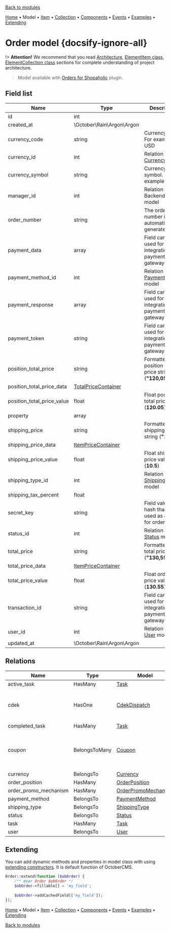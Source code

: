 [Back to modules](modules/home.md)

[Home](modules/order/home.md)
• Model
• [Item](modules/order/item/item.md)
• [Collection](modules/order/collection/collection.md)
• [Components](modules/order/component/component.md)
• [Events](modules/order/event/event.md)
• [Examples](modules/order/examples/examples.md)
• [Extending](modules/order/extending/extending.md)

# Order model {docsify-ignore-all}

!> **Attention!**  We recommend that you read [Architecture](home.md#architecture), [ElementItem class](item-class/item-class.md),
[ElementCollection class](collection-class/collection-class.md) sections for complete understanding of  project architecture.

> Model available with [Orders for Shopaholic](plugins/home#orders-for-shopaholic) plugin.

## Field list

|  Name | Type | Description |
|-------|------|--------|
|id|int|
|created_at|\October\Rain\Argon\Argon|
|currency_code|string|Currency code. For example: USD|
|currency_id|int|Relation with [Currency](modules/currency/model/model.md) model|
|currency_symbol|string|Currency symbol. For example: $|
|manager_id|int|Relation with BackendUser model|
|order_number|string|The order number is automatically generated|
|payment_data|array|Field can be used for integration with payment gateway|
|payment_method_id|int|Relation with [PaymentMethod](modules/payment-method/model/model.md) model|
|payment_response|array|Field can be used for integration with payment gateway|
|payment_token|string|Field can be used for integration with payment gateway|
|position_total_price|string|Formatted position total price string (**"120,05"**)|
|position_total_price_data|[TotalPriceContainer](modules/price-container/home.md#TotalPriceContainer)|
|position_total_price_value|float|Float position total price value (**120.05**)|
|property|array|
|shipping_price|string|Formatted shipping price string (**"10,50"**)|
|shipping_price_data|[ItemPriceContainer](modules/price-container/home.md#ItemPriceContainer)|
|shipping_price_value|float|Float shipping price value (**10.5**)|
|shipping_type_id|int|Relation with [ShippingType](modules/shipping-type/model/model.md) model|
|shipping_tax_percent|float|
|secret_key|string|Field value is hash that is used as a slug for order page|
|status_id|int|Relation with [Status](modules/status/model/model.md) model|
|total_price|string|Formatted order total price string (**"130,55"**)|
|total_price_data|[ItemPriceContainer](modules/price-container/home.md#ItemPriceContainer)|
|total_price_value|float|Float order total price value (**130.55**)|
|transaction_id|string|Field can be used for integration with payment gateway|
|user_id|int|Relation with [User](modules/user/model/model.md) model|
|updated_at|\October\Rain\Argon\Argon|

## Relations

|Name|Type|Model|Description|
|-----|-----|-----|-----|
|active_task|HasMany|[Task](modules/task/model/model.md)|
|cdek|HasOne|[CdekDispatch](modules/cdek-dispatch/model/model.md)|Available with [CDEK for Shopaholic](plugins/home.md#cdek-for-shopaholic) plugin|
|completed_task|HasMany|[Task](modules/task/model/model.md)|
|coupon|BelongsToMany|[Coupon](modules/coupon/model/model.md)|Available with [Coupons for Shopaholic](plugins/home.md#coupons-for-shopaholic) plugin|
|currency|BelongsTo|[Currency](modules/currency/model/model.md)|
|order_position|HasMany|[OrderPosition](modules/order-position/model/model.md)|
|order_promo_mechanism|HasMany|[OrderPromoMechanism](modules/order-promo-mechanism/model/model.md)|
|payment_method|BelongsTo|[PaymentMethod](modules/payment-method/model/model.md)|
|shipping_type|BelongsTo|[ShippingType](modules/shipping-type/model/model.md)|
|status|BelongsTo|[Status](modules/status/model/model.md)|
|task|HasMany|[Task](modules/task/model/model.md)|
|user|BelongsTo|[User](modules/user/model/model.md)|

## Extending

You can add dynamic methods and properties in model class with using [extending constructors](http://octobercms.com/docs/services/behaviors#constructor-extension).
It is default function of OctoberCMS.

```php
Order::extend(function ($obOrder) {
    /** @var Order $obOrder */
    $obOrder->fillable[] = 'my_field';
    
    $obOrder->addCachedField(['my_field']);
});
```

[Home](modules/order/home.md)
• Model
• [Item](modules/order/item/item.md)
• [Collection](modules/order/collection/collection.md)
• [Components](modules/order/component/component.md)
• [Events](modules/order/event/event.md)
• [Examples](modules/order/examples/examples.md)
• [Extending](modules/order/extending/extending.md)

[Back to modules](modules/home.md)
